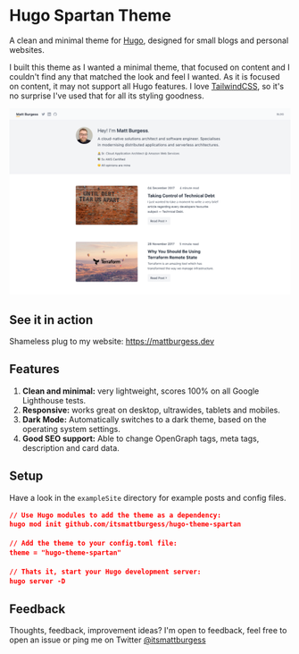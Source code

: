 # Hugo Spartan Theme
A clean and minimal theme for [Hugo](https://gohugo.io/), designed for small blogs and personal websites.

I built this theme as I wanted a minimal theme, that focused on content and I couldn't find any that matched the look and feel I wanted. As it is focused on content, it may not support all Hugo features. I love [TailwindCSS](https://tailwindcss.com), so it's no surprise I've used that for all its styling goodness.

<p align="center"><img src="https://raw.githubusercontent.com/itsmattburgess/hugo-theme-spartan/main/exampleSite/screenshot.png" alt="Spartan Hugo Theme"></p>

## See it in action
Shameless plug to my website: https://mattburgess.dev

## Features
1. **Clean and minimal:** very lightweight, scores 100% on all Google Lighthouse tests.
1. **Responsive:** works great on desktop, ultrawides, tablets and mobiles.
1. **Dark Mode:** Automatically switches to a dark theme, based on the operating system settings.
1. **Good SEO support:** Able to change OpenGraph tags, meta tags, description and card data.

## Setup
Have a look in the `exampleSite` directory for example posts and config files.

```json
// Use Hugo modules to add the theme as a dependency:
hugo mod init github.com/itsmattburgess/hugo-theme-spartan

// Add the theme to your config.toml file:
theme = "hugo-theme-spartan"

// Thats it, start your Hugo development server:
hugo server -D
```

## Feedback
Thoughts, feedback, improvement ideas? I'm open to feedback, feel free to open an issue or ping me on Twitter [@itsmattburgess](https://twitter.com/itsmattburgess)